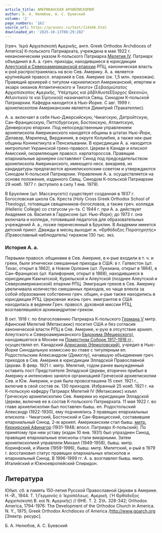 ```yaml
---
article_title: АМЕРИКАНСКАЯ АРХИЕПИСКОПИЯ
author: Б. А. Нелюбов, А. С. Буевский
volume: '2'
page_numbers: '161'
source_url: https://pravenc.ru/text/114446.html
downloaded_at: '2025-10-13T08:29:28Z'
---
```


[греч. ῾Ιερά ̓Αρχιεπισκοπή ̓Αμερικῆς, англ. Greek Orthodox Archdioces of America] К-польского Патриархата, учреждена в мае 1922 г. неканоническим указом К-польского Патриарха [Мелетия IV](<https://pravenc.ru/text/Мелетия IV.html>). Патриарх объединил в А. а. греч. приходы, находившиеся в юрисдикции [Алеутской и Североамериканской епархии](<https://pravenc.ru/text/Алеутской и Североамериканской епархии.html>) РПЦ, каноническая власть к-рой распространялась на всю Сев. Америку. А. а. является крупнейшей правосл. епархией в Сев. Америке (ок. 1,5 млн. прихожан). Правящий архиерей с титулом «архиепископ Американский, ипертим и экзарх океанов Атлантического и Тихого» (Σεβασμιώτατος ̓Αρχιεπίσκοπος ̓Αμερικῆς, ῾Υπέρτιμος καί ̀ρδβλθυοτεΕξαρχος ̓Ωκεανῶν, ̓Ατλαντικοῦ τε καί Εἰρηνικοῦ) назначается Свящ. Синодом К-польской Патриархии. Кафедра находится в Нью-Йорке. С авг. 1999 г. архиепископом Американским является Димитрий (Тракателлис).

А. а. включает в себя Нью-Джерсийскую, Чикагскую, Детройтскую, Сан-Францисскую, Питтсбургскую, Бостонскую, Атлантскую, Денверскую епархии. Под непосредственным управлением архиепископа Американского находятся общины в штатах Нью-Йорк, Делавэр, Мэриленд, Вирджиния, в округе Колумбия, а также нек-рые общины Коннектикута и Пенсильвании. В юрисдикции А. а. находится митрополит Украинской греко-правосл. Церкви в Канаде и епископ Амисский, окормляющие правосл. карпатороссов. Правящие епархиальные архиереи составляют Синод под председательством архиепископа Американского, имеющего неск. викариев, их кандидатуры предлагаются архиепископским советом и утверждаются Синодом К-польской Патриархии. Управление А. а. осуществляется на основе положения, изданного Свящ. Синодом К-польской Патриархии 29 нояб. 1977 г. (вступило в силу 1 янв. 1979).

В Бруклине (шт. Массачусетс) существует созданная в 1937 г. Богословская школа Св. Креста (Holy Cross Greek Orthodox School of Theology), готовящая священников-богословов, а также греч. колледж (Hellenic College) со статусом ун-та. С 1944 г. при А. а. действует Академия св. Василия в Гаррисоне (шт. Нью-Йорк); до 1973 г. она включала и колледж, готовивший педагогов для образовательных учреждений А. а., позже перенесенный в Бруклин. В Академии имеется детский приют. Дважды в месяц выходит ж. «̓Ορθόδοξος Παρατηρητής» (Православный наблюдатель) тиражом 130 тыс. экз.

### История А. а.

Первыми правосл. общинами в Сев. Америке, в к-рые входили в т. ч. и греки, были этнически смешанные приходы в США: в г. Галвестон (шт. Техас, открыт в 1862), в Новом Орлеане (шт. Луизиана, открыт в 1864), в Сан-Франциско (шт. Калифорния, открыт в 1868), находившиеся в юрисдикции Камчатской, Курильской и Алеутской (позднее Алеутской и Североамериканской) епархии РПЦ. Эмиграция греков в Сев. Америку увеличивала количество смешанных приходов, но чаще влекла за собой образование собственно греч. общин, к-рые также находились в юрисдикции РПЦ. Церковная жизнь греч. эмигрантов в США находилась в ведении Греч. правосл. духовной миссии РПЦ, возглавлявшейся архимандритом-греком.

В окт. 1918 г. по благословению Патриарха К-польского [Германа V](<https://pravenc.ru/text/Германа V.html>) митр. Афинский Мелетий (Метаксакис) посетил США и без согласия канонической власти РПЦ в Сев. Америке, к-рую в отсутствие архиеп. Алеутского и Североамериканского [Евдокима (Мещерского)](https://pravenc.ru/text/Евдоким.html), находившегося в Москве на [Поместном Соборе 1917-1918 гг](<https://pravenc.ru/text/Поместном Соборе 1917-1918 гг.html>)., осуществлял еп. Канадский [Александр (Немоловский)](<https://pravenc.ru/text/Александр (Немоловский).html>), учредил в Нью-Йорке Синодальную комиссию во главе с титулярным еп. Родостольским Александром (Димоглу), начавшую объединение греч. приходов в Сев. Америке в юрисдикции Элладской Православной Церкви. В февр. 1921 г. митр. Мелетий, годом ранее вынужденный оставить пост Предстоятеля Элладской Церкви, вторично прибыл в Америку и интенсивно занялся организацией Греческой архиепископии Сев. и Юж. Америки, к-рая была провозглашена 15 сент. 1921 г., включив в свой состав ок. 130 приходов. Избранный 25 нояб. 1921 г. на К-польскую кафедру Патриарх Мелетий IV (Метаксакис) изъял Греческую архиепископию Сев. Америки из юрисдикции Элладской Церкви, включив ее в состав К-польского Патриархата. 11 мая 1922 г. во главе архиепископии был поставлен бывш. еп. Родостольский Александр (1922-1930), ему подчинялись 3 правящих епархиальных епископа - Чикагский, Бостонский и Сан-Францисский, составившие епархиальный Синод. 2-м архиеп. Американским стал бывш. [митр. Керкирский Афинагор](<https://pravenc.ru/text/АФИНАГОР I (Спиру).html>) (1931-1948; впосл. Патриарх К-польский). По принятому при нем уставу (издан 10 янв. 1931) был упразднен Синод, правящие епархиальные епископы стали викарными. Затем архиепископией управляли Михаил (1949-1958), бывш. митр. Коринфский, и Иаков (1959-1996), бывш. митр. Милетский, к-рый в 1979 г. восстановил статус правящих епархиальных епископов и епархиальный Синод. В 1996-1999 гг. А. а. возглавлял бывш. митр. Италийский и Южноевропейский Спиридон.

## Литература

Юбил. сб. в память 150-летия Русской Православной Церкви в Америке. Н.-Й., 1944. Т. 1;Γερμανὸς ὁ ῾Ιεραπόλεως. ̓Αμερική. (῾Η ̓Ορθόδοξος ̓Αρχιεπισκοπὴ Β. καὶ Ν. ̓Αμερικῆς) // ΘΗΕ. Τ. 2. Στλ. 328-342; Orthodox America, 1794-1976: The Development of the Orthodox Church in America. N. Y., 1975; Greek Orthodox Archdioces of America /http://www.goarch.org [Электр. ресурс].

Б. А. Нелюбов, А. С. Буевский
